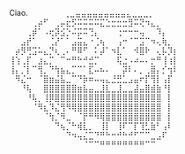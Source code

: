 Ciao.
⠀⠀⠀⠀⠀⠀⢀⣀⣤⣤⣤⣤⣤⣤⣤⣤⣤⣄⣀⣀⣀⡀⠀⠀⠀⠀⠀⠀⠀⠀
⠀⠀⠀⠀⢀⡴⠋⠀⢀⡤⣖⡫⠭⠭⠭⠭⣍⣑⣒⣒⣒⣻⠭⢝⠲⣄⡀⠀⠀⠀
⠀⠀⠀⢀⡾⠁⠠⢖⡽⣪⡑⠬⡭⠭⢙⡄⠀⠀⠀⢐⠒⠒⠒⢤⠀⠀⠹⡄⠀⠀
⠀⠀⣠⡞⠁⠀⠀⢈⡜⠁⠁⣠⣭⣄⠐⢈⢦⠀⠀⢠⠒⠈⠉⣩⠉⠲⢄⢷⡀⠀
⠀⡴⡻⢛⣩⠥⣄⡙⢆⢀⠄⠛⠿⠋⠀⠅⡼⠁⠲⣇⠁⠀⠺⣿⠗⠀⢄⡧⡹⡆
⢸⢱⢀⡏⠀⣰⣄⡉⠀⠉⠒⠛⠓⠚⣚⡉⠀⠀⠀⢯⣐⠠⠴⠤⠄⡒⠛⢸⢰⡇
⢸⡄⡈⡇⠉⢻⡀⠙⢳⣦⣄⡉⠉⠁⣏⠤⠦⠄⠀⠀⡽⠇⠄⡀⢀⣿⡄⡊⢲⠇
⠀⠻⣌⠒⠀⠈⣿⣶⣬⣧⣀⠉⠙⡷⠶⠤⢤⣄⣘⣛⣁⣠⣤⠖⡏⢻⡇⢠⡏⠀
⠀⠀⠘⢧⠀⠀⣿⣿⣿⣿⣿⣿⣶⣧⣤⣀⣸⣇⣀⣸⣀⣀⣼⣤⣿⣾⣷⠘⡇⠀
⠀⠀⠀⠘⢧⡀⢸⡿⣿⣿⣿⣿⣿⣿⣿⣿⣿⣿⣿⣿⣿⣿⣿⣿⣿⣿⣿⠀⡇⠀
⠀⠀⠀⠀⠈⠻⣆⠹⣌⢻⠻⢿⣿⣿⣿⣿⣿⣿⣿⣿⣿⣿⣿⣿⣿⣿⣿⠀⡇⠀
⠀⠀⠀⠀⠀⠀⠈⢳⡈⠻⣀⠀⠈⡟⠛⠻⢿⣿⣿⣿⣿⣿⣿⣿⣿⣿⣿⠀⡇⠀
⠀⠀⠀⠀⠀⠀⠀⠀⠙⢦⡈⠓⢾⣇⡀⠀⢸⡇⠀⢸⠏⠉⡏⢹⣃⣷⠃⢠⠇⠀
⠀⠀⠀⠀⠀⠀⠀⠀⠀⠀⠙⠲⢤⣌⣉⠙⠛⠓⠒⠚⠓⠚⠋⠉⠉⣀⣠⠏⠀⠀
⠀⠀⠀⠀⠀⠀⠀⠀⠀⠀⠀⠀⠀⠈⠉⠉⠛⠛⠛⠛⠛⠛⠛⠛⠉⠉⠀⠀⠀⠀

<!---
meskrebooted/meskrebooted is a ✨ special ✨ repository because its `README.md` (this file) appears on your GitHub profile.
You can click the Preview link to take a look at your changes.
--->
